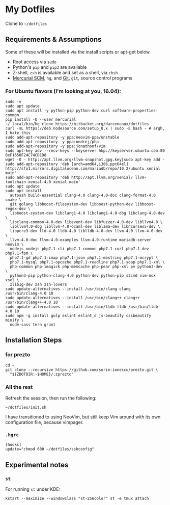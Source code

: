 # My Dotfiles

Clone to `~/dotfiles`

## Requirements & Assumptions

Some of these will be installed via the install scripts or apt-get below.

* Root access via `sudo`
* Python's `pip` and `pip3` are available
* Z-shell, `zsh` is available and set as a shell, via `chsh`
* [Mercurial SCM][], `hg`, and [Git][], `git`, source control programs

### For Ubuntu flavors (I'm looking at you, 16.04):

    sudo -v
    sudo apt update
    sudo apt install -y python-pip python-dev curl software-properties-common
    pip install -U --user mercurial
    ~/.local/bin/hg clone https://bitbucket.org/darceneaux/dotfiles
    curl -sL https://deb.nodesource.com/setup_8.x | sudo -E bash - # argh, I hate this
    sudo add-apt-repository -y ppa:neovim-ppa/unstable
    sudo add-apt-repository -y ppa:ondrej/php
    sudo add-apt-repository -y ppa:jonathonf/vim
    sudo apt-key adv --recv-keys --keyserver hkp://keyserver.ubuntu.com:80 0xF1656F24C74CD1D8
    wget -O - http://apt.llvm.org/llvm-snapshot.gpg.key|sudo apt-key add -
    sudo add-apt-repository 'deb [arch=amd64,i386,ppc64el] http://sfo1.mirrors.digitalocean.com/mariadb/repo/10.2/ubuntu xenial main'
    sudo add-apt-repository 'deb http://apt.llvm.org/xenial/ llvm-toolchain-xenial-4.0 xenial main'
    sudo apt update
    sudo apt install
      autossh build-essential clang-4.0 clang-4.0-doc clang-format-4.0 cmake \
      git golang libboost-filesystem-dev libboost-python-dev libboost-regex-dev \
      libboost-system-dev libclang1-4.0 libclang1-4.0-dbg libclang-4.0-dev \
      libclang-common-4.0-dev libevent-dev libfuzzer-4.0-dev libllvm4.0 \
      libllvm4.0-dbg libllvm-4.0-ocaml-dev liblzma-dev libncurses5-dev \
      libpcre3-dev lld-4.0 lldb-4.0 liblldb-4.0-dev llvm-4.0 llvm-4.0-dev \
      llvm-4.0-doc llvm-4.0-examples llvm-4.0-runtime mariadb-server neovim \
      nodejs nodejs php7.1-cli php7.1-common php7.1-curl php7.1-dev php7.1-fpm \
      php7.1-gd php7.1-imap php7.1-json php7.1-mbstring php7.1-mcrypt \
      php7.1-mysql php7.1-opcache php7.1-readline php7.1-soap php7.1-xml \
      php-common php-imagick php-memcache php-pear php-xml pv python3-dev \
      python3-pip python-clang-4.0 python-dev python-pip s3cmd vim-nox xsel \
      zlib1g-dev zsh zsh-lovers
    sudo update-alternatives --install /usr/bin/clang clang /usr/bin/clang-4.0 10
    sudo update-alternatives --install /usr/bin/clang++ clang++ /usr/bin/clang++-4.0 10
    sudo update-alternatives --install /usr/bin/lldb lldb /usr/bin/lldb-4.0 10
    sudo npm -g install gulp eslint eslint_d js-beautify cssbeautify minify \
      node-sass tern grunt

## Installation Steps

### for prezto

    cd ~
    git clone --recursive https://github.com/sorin-ionescu/prezto.git \
      "${ZDOTDIR:-$HOME}/.zprezto"

### All the rest

Refresh the session, then run the following:

    ~/dotfiles/init.sh

I have transitioned to using NeoVim, but still keep Vim around with its own
configuration file, because vimpager.

### `.hgrc`

    [hooks]
    update="chmod 600 ~/dotfiles/sshconfig"

## Experimental notes

### `st`

For running `st` under KDE:

    kstart --maximize --windowclass "st-256color" st -e tmux attach

[Mercurial SCM]: http://mercurial.selenic.com
[Git]: http://git-scm.com

